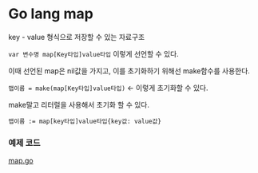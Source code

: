 # Go lang map
key - value 형식으로 저장할 수 있는 자료구조

`var 변수명 map[Key타입]value타입` 이렇게 선언할 수 있다.

이때 선언된 map은 nil값을 가지고, 이를 초기화하기 위해선 make함수를 사용한다.

`맵이름 = make(map[Key타입]value타입)` <- 이렇게 초기화할 수 있다.

make말고 리터럴을 사용해서 초기화 할 수 있다.

`맵이름 := map[key타입]value타입{key값: value값}`

### 예제 코드
[map.go](./main/map.go)